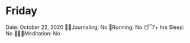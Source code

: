 # Friday

Date: October 22, 2020
✍🏼Journaling: No
👟Running: No
😴7+ hrs Sleep: No
🧘🏽‍♀️Meditation: No
